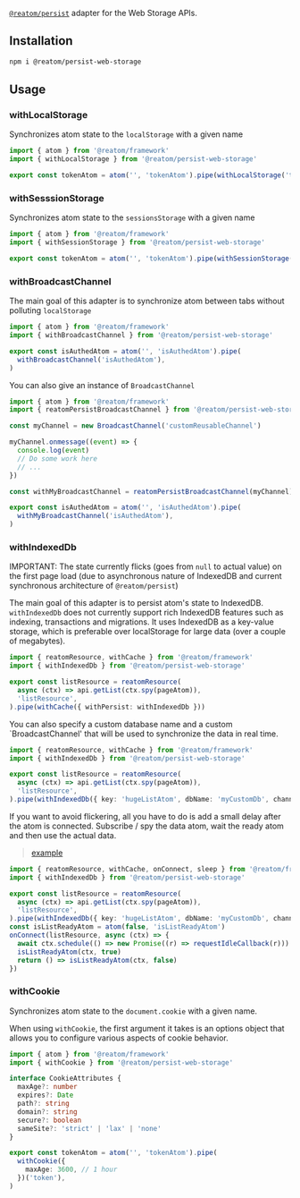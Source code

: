 [`@reatom/persist`](https://www.reatom.dev/package/persist) adapter for the Web Storage APIs.

## Installation

```sh
npm i @reatom/persist-web-storage
```

## Usage

### withLocalStorage

Synchronizes atom state to the `localStorage` with a given name

```ts
import { atom } from '@reatom/framework'
import { withLocalStorage } from '@reatom/persist-web-storage'

export const tokenAtom = atom('', 'tokenAtom').pipe(withLocalStorage('token'))
```

### withSesssionStorage

Synchronizes atom state to the `sessionsStorage` with a given name

```ts
import { atom } from '@reatom/framework'
import { withSessionStorage } from '@reatom/persist-web-storage'

export const tokenAtom = atom('', 'tokenAtom').pipe(withSessionStorage('token'))
```

### withBroadcastChannel

The main goal of this adapter is to synchronize atom between tabs without polluting `localStorage`

```ts
import { atom } from '@reatom/framework'
import { withBroadcastChannel } from '@reatom/persist-web-storage'

export const isAuthedAtom = atom('', 'isAuthedAtom').pipe(
  withBroadcastChannel('isAuthedAtom'),
)
```

You can also give an instance of `BroadcastChannel`

```ts
import { atom } from '@reatom/framework'
import { reatomPersistBroadcastChannel } from '@reatom/persist-web-storage'

const myChannel = new BroadcastChannel('customReusableChannel')

myChannel.onmessage((event) => {
  console.log(event)
  // Do some work here
  // ...
})

const withMyBroadcastChannel = reatomPersistBroadcastChannel(myChannel)

export const isAuthedAtom = atom('', 'isAuthedAtom').pipe(
  withMyBroadcastChannel('isAuthedAtom'),
)
```

### withIndexedDb

IMPORTANT: The state currently flicks (goes from `null` to actual value) on the first page load (due to asynchronous nature of IndexedDB and current synchronous architecture of `@reatom/persist`)

The main goal of this adapter is to persist atom's state to IndexedDB. `withIndexedDb` does not currently support rich IndexedDB features such as indexing, transactions and migrations. It uses IndexedDB as a key-value storage, which is preferable over localStorage for large data (over a couple of megabytes).

```ts
import { reatomResource, withCache } from '@reatom/framework'
import { withIndexedDb } from '@reatom/persist-web-storage'

export const listResource = reatomResource(
  async (ctx) => api.getList(ctx.spy(pageAtom)),
  'listResource',
).pipe(withCache({ withPersist: withIndexedDb }))
```

You can also specify a custom database name and a custom `BroadcastChannel' that will be used to synchronize the data in real time.

```ts
import { reatomResource, withCache } from '@reatom/framework'
import { withIndexedDb } from '@reatom/persist-web-storage'

export const listResource = reatomResource(
  async (ctx) => api.getList(ctx.spy(pageAtom)),
  'listResource',
).pipe(withIndexedDb({ key: 'hugeListAtom', dbName: 'myCustomDb', channel }))
```

If you want to avoid flickering, all you have to do is add a small delay after the atom is connected. Subscribe / spy the data atom, wait the ready atom and then use the actual data.

> [example](https://github.com/artalar/reatom/blob/v3/examples/react-persist-web/src/app.tsx)

```ts
import { reatomResource, withCache, onConnect, sleep } from '@reatom/framework'
import { withIndexedDb } from '@reatom/persist-web-storage'

export const listResource = reatomResource(
  async (ctx) => api.getList(ctx.spy(pageAtom)),
  'listResource',
).pipe(withIndexedDb({ key: 'hugeListAtom', dbName: 'myCustomDb', channel }))
const isListReadyAtom = atom(false, 'isListReadyAtom')
onConnect(listResource, async (ctx) => {
  await ctx.schedule(() => new Promise((r) => requestIdleCallback(r)))
  isListReadyAtom(ctx, true)
  return () => isListReadyAtom(ctx, false)
})
```

### withCookie

Synchronizes atom state to the `document.cookie` with a given name.

When using `withCookie`, the first argument it takes is an options object that allows you to configure various aspects of cookie behavior.

```ts
import { atom } from '@reatom/framework'
import { withCookie } from '@reatom/persist-web-storage'

interface CookieAttributes {
  maxAge?: number
  expires?: Date
  path?: string
  domain?: string
  secure?: boolean
  sameSite?: 'strict' | 'lax' | 'none'
}

export const tokenAtom = atom('', 'tokenAtom').pipe(
  withCookie({
    maxAge: 3600, // 1 hour
  })('token'),
)
```
